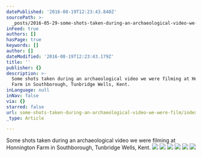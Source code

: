 ```yaml
---
datePublished: '2016-08-19T12:23:43.840Z'
sourcePath: >-
  _posts/2016-05-29-some-shots-taken-during-an-archaeological-video-we-were-film.md
inFeed: true
authors: []
hasPage: true
keywords: []
author: []
dateModified: '2016-08-19T12:23:43.179Z'
title: ''
publisher: {}
description: >-
  Some shots taken during an archaeological video we were filming at Honnington
  Farm in Southborough, Tunbridge Wells, Kent.
inLanguage: null
inNav: false
via: {}
starred: false
url: some-shots-taken-during-an-archaeological-video-we-were-film/index.html
_type: Article

---
```

Some shots taken during an archaeological video we were filming at Honnington Farm in Southborough, Tunbridge Wells, Kent.
![](https://s3-us-west-2.amazonaws.com/the-grid-img/p/efc331a4e9acc57616a298664aa85cb473df5e49.jpg)
![](https://the-grid-user-content.s3-us-west-2.amazonaws.com/d5e172f4-d5f9-45aa-b74d-3086ff487d31.jpg)
![](https://s3-us-west-2.amazonaws.com/the-grid-img/p/bf526e5b90ebccb540edcdb62d05b380a5bf8740.jpg)
![](https://s3-us-west-2.amazonaws.com/the-grid-img/p/ced0108271a982295159a32634a506a7afc1ffd7.jpg)
![](https://s3-us-west-2.amazonaws.com/the-grid-img/p/6e740f0cad86ba42a8758d21c46e0c7cdc90b9ab.jpg)
![](https://s3-us-west-2.amazonaws.com/the-grid-img/p/3db10a88bfffe2fdd1f945d00d86e8e6ca30ce08.jpg)